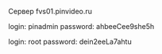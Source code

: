 Сервер fvs01.pinvideo.ru

login: pinadmin
password: ahbeeCee9she5h

login: root
password: dein2eeLa7ahtu